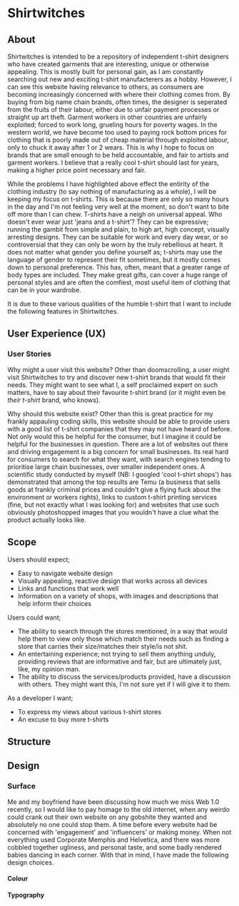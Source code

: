 # Shirtwitches

## About

Shirtwitches is intended to be a repository of independent t-shirt designers who have created garments that are interesting, unique or otherwise appealing. This is mostly built for personal gain, as I am constantly searching out new and exciting t-shirt manufacterers as a hobby. However, I can see this website having relevance to others, as consumers are becoming increasingly concerned with where their clothing comes from. By buying from big name chain brands, often times, the designer is seperated from the fruits of their labour, either due to unfair payment processes or straight up art theft. Garment workers in other countries are unfairly exploited; forced to work long, grueling hours for poverty wages. In the western world, we have become too used to paying rock bottom prices for clothing that is poorly made out of cheap material through exploited labour, only to chuck it away after 1 or 2 wears. This is why I hope to focus on brands that are small enough to be held accountable, and fair to artists and garment workers. I believe that a really cool t-shirt should last for years, making a higher price point necessary and fair. 

While the problems I have highlighted above effect the entirity of the clothing industry (to say nothing of manufacturing as a whole), I will be keeping my focus on t-shirts. This is because there are only so many hours in the day and I'm not feeling very well at the moment, so don't want to bite off more than I can chew. T-shirts have a neigh on universal appeal. Who doesn't ever wear just 'jeans and a t-shirt'? They can be expressive; running the gambit from simple and plain, to high art, high concept, visually arresting designs. They can be suitable for work and every day wear, or so controversial that they can only be worn by the truly rebellious at heart. It does not matter what gender you define yourself as; t-shirts may use the language of gender to represent their fit sometimes, but it mostly comes down to personal preference. This has, often, meant that a greater range of body types are included. They make great gifts, can cover a huge range of personal styles and are often the comfiest, most useful item of clothing that can be in your wardrobe. 

It is due to these various qualities of the humble t-shirt that I want to include the following features in Shirtwitches.

## User Experience (UX)

### User Stories

Why might a user visit this website? 
Other than doomscrolling, a user might visit Shirtwitches to try and discover new t-shirt brands that would fit their needs. They might want to see what I, a self proclaimed expert on such matters, have to say about their favourite t-shirt brand (or it might even be <i>their t-shirt</i> brand, who knows).

Why should this website exist?
Other than this is great practice for my frankly appauling coding skills, this website should be able to provide users with a good list of t-shirt companies that they may not have heard of before. Not only would this be helpful for the consumer, but I imagine it could be helpful for the businesses in question. There are a lot of websites out there and driving engagement is a big concern for small businesses. Its real hard for consumers to search for what they want, with search engines tending to prioritise large chain businesses, over smaller independent ones. A scientific study conducted by myself (NB: I googled 'cool t-shirt shops') has demonstrated that among the top results are Temu (a business that sells goods at frankly criminal prices and couldn't give a flying fuck about the environment or workers rights), links to custom t-shirt printing services (fine, but not exactly what I was looking for) and websites that use such obviously photoshopped images that you wouldn't have a clue what the product actually looks like. 

## Scope
Users should expect;
* Easy to navigate website design
* Visually appealing, reactive design that works across all devices
* Links and functions that work well
* Information on a variety of shops, with images and descriptions that help inform their choices

Users could want;
* The ability to search through the stores mentioned, in a way that would help them to view only those which match their needs such as finding a store that carries their size/matches their style/is not shit. 
* An entertaining experience; not trying to sell them anything unduly, providing reviews that are informative and fair, but are ultimately just, like, my opinion man.
* The ability to discuss the services/products provided, have a discussion with others. They might want this, I'm not sure yet if I will give it to them.

As a developer I want;
* To express my views about various t-shirt stores
* An excuse to buy more t-shirts

## Structure

## Design

### Surface
Me and my boyfriend have been discussing how much we miss Web 1.0 recently, so I would like to pay homage to the old internet, when any weirdo could crank out their own website on any gobshite they wanted and absolutely no one could stop them. A time before every website had be concerned with 'engagement' and 'influencers' or making money. When not everything used Corporate Memphis and Helvetica, and there was more cobbled together ugliness, and personal taste, and some badly rendered babies dancing in each corner. With that in mind, I have made the following design choices.

#### Colour

#### Typography

